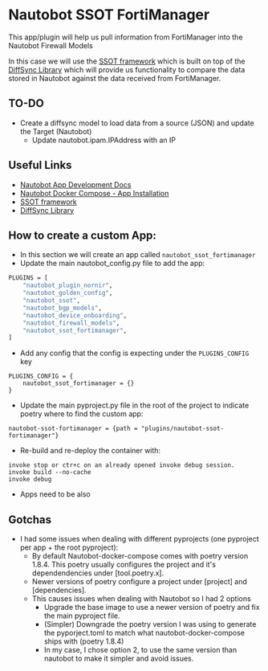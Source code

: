 # Nautobot SSOT FortiManager
This app/plugin will help us pull information from FortiManager into the Nautobot Firewall Models

In this case we will use the [SSOT framework](https://github.com/nautobot/nautobot-app-ssot) which is built on top of the [DiffSync Library](https://github.com/networktocode/diffsync) which will provide us functionality to compare the data stored in Nautobot against the data received from FortiManager.

## TO-DO
- Create a diffsync model to load data from a source (JSON) and update the Target (Nautobot)
    - Update nautobot.ipam.IPAddress with an IP


## Useful Links
- [Nautobot App Development Docs](https://docs.nautobot.com/projects/core/en/stable/development/apps/)
- [Nautobot Docker Compose - App Installation](https://github.com/nautobot/nautobot-docker-compose/blob/main/docs/plugins.md)
- [SSOT framework](https://github.com/nautobot/nautobot-app-ssot)
- [DiffSync Library](https://github.com/networktocode/diffsync) 

## How to create a custom App:
- In this section we will create an app called `nautobot_ssot_fortimanager`
- Update the main nautobot_config.py file to add the app:
```bash
PLUGINS = [
    "nautobot_plugin_nornir",
    "nautobot_golden_config",
    "nautobot_ssot",
    "nautobot_bgp_models",
    "nautobot_device_onboarding",
    "nautobot_firewall_models",
    "nautobot_ssot_fortimanager",
]
```
- Add any config that the config is expecting under the `PLUGINS_CONFIG` key
```
PLUGINS_CONFIG = {
    nautobot_ssot_fortimanager = {}
}
```
- Update the main pyproject.py file in the root of the project to indicate poetry where to find the custom app:
```
nautobot-ssot-fortimanager = {path = "plugins/nautobot-ssot-fortimanager"}
```
- Re-build and re-deploy the container with:
```
invoke stop or ctr+c on an already opened invoke debug session.
invoke build --no-cache
invoke debug
```
- Apps need to be also 


## Gotchas
- I had some issues when dealing with different pyprojects (one pyproject per app + the root pyproject):
    - By default Nautobot-docker-compose comes with poetry version 1.8.4. This poetry usually configures the project and it's dependendencies under [tool.poetry.x].
    - Newer versions of poetry configure a project under [project] and [dependencies].
    - This causes issues when dealing with Nautobot so I had 2 options
        - Upgrade the base image to use a newer version of poetry and fix the main pyproject file.
        - (Simpler) Downgrade the poetry version I was using to generate the pyporject.toml to match what nautobot-docker-compose ships with (poetry 1.8.4)
        - In my case, I chose option 2, to use the same version than nautobot to make it simpler and avoid issues.